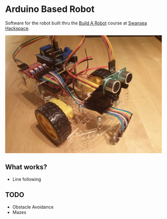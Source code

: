 # Arduino Based Robot

Software for the robot built thru the [Build A Robot](http://swansea.hackspace.org.uk/Tutorials/RobotIntro)
course at [Swansea Hackspace](http://swansea.hackspace.org.uk/).

![](https://raw.githubusercontent.com/yevgenko/arduino-robot/master/robot.jpg)

## What works?

* Line following

## TODO

* Obstacle Avoidance
* Mazes
